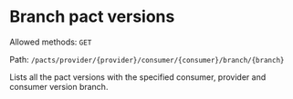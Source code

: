 # Branch pact versions

 Allowed methods: `GET`

 Path: `/pacts/provider/{provider}/consumer/{consumer}/branch/{branch}`

 Lists all the pact versions with the specified consumer, provider and consumer version branch.
